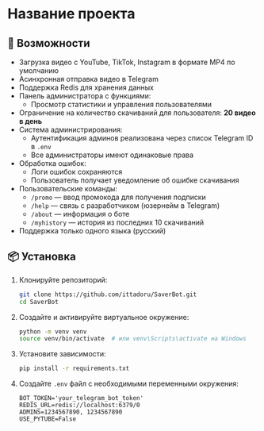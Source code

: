 # Название проекта

## 🚀 Возможности

- Загрузка видео с YouTube, TikTok, Instagram в формате MP4 по умолчанию
- Асинхронная отправка видео в Telegram
- Поддержка Redis для хранения данных
- Панель администратора с функциями:
  - Просмотр статистики и управления пользователями
- Ограничение на количество скачиваний для пользователя: **20 видео в день**
- Система администрирования:
  - Аутентификация админов реализована через список Telegram ID в `.env`
  - Все администраторы имеют одинаковые права
- Обработка ошибок:
  - Логи ошибок сохраняются
  - Пользователь получает уведомление об ошибке скачивания
- Пользовательские команды:
  - `/promo` — ввод промокода для получения подписки
  - `/help` — связь с разработчиком (юзернейм в Telegram)
  - `/about` — информация о боте
  - `/myhistory` — история из последних 10 скачиваний
- Поддержка только одного языка (русский)

## 📦 Установка

1. Клонируйте репозиторий:

   ```bash
   git clone https://github.com/ittadoru/SaverBot.git
   cd SaverBot
   ```

2. Создайте и активируйте виртуальное окружение:

   ```bash
   python -m venv venv
   source venv/bin/activate  # или venv\Scripts\activate на Windows
   ```

3. Установите зависимости:

   ```bash
   pip install -r requirements.txt
   ```

4. Создайте `.env` файл с необходимыми переменными окружения:

   ```
   BOT_TOKEN='your_telegram_bot_token'
   REDIS_URL=redis://localhost:6379/0
   ADMINS=1234567890, 1234567890
   USE_PYTUBE=False 
   ```

